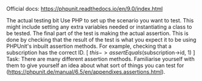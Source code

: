 Official docs:
https://phpunit.readthedocs.io/en/9.0/index.html

The actual testing bit
Use PHP to set up the scenario you want to test. This might include setting any extra variables needed or instantiating a class to be tested.
The final part of the test is making the actual assertion. This is done by checking that the result of the test is what you expect it to be using PHPUnit's inbuilt assertion methods. For example, checking that a subscription has the correct ID.
[ $this->assertEquals($subscription->id, 1) ]
Task: There are many different assertion methods. Familiarise yourself with them to give yourself an idea about what sort of things you can test for (https://phpunit.de/manual/6.5/en/appendixes.assertions.html).

